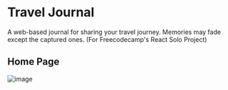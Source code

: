 # Travel Journal
A web-based journal for sharing your travel journey. Memories may fade except the captured ones. (For Freecodecamp's React Solo Project)

## Home Page
![image](https://user-images.githubusercontent.com/58562757/188725111-e812c5fe-7ba0-4793-94bb-f3cd9e979fd7.png)
